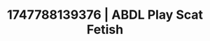 ---
categories:
- Flushed cheeks
- Sensual touch
- Flushed skin
- Intimate rituals
- Dreamy pleasure
image: /assets/images/1747788139376.jpg
layout: post
seo:
  description: Featured content with exclusive Scat Fetish, ABDL Play. HD images available.
  keywords: Scat Fetish, ABDL Play
  og_image: /assets/images/1747788139376.jpg
  schema_type: VisualArtwork
tags:
- ABDL Play
- '#1747788139376'
- Scat Fetish
title: 1747788139376 | ABDL Play Scat Fetish
---